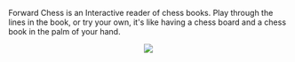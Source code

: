Forward Chess is an Interactive reader of chess books. Play through the lines in the book, or try your own, it's like having a chess board and a chess book in the palm of your hand.

<center>
<img src="http://a1.mzstatic.com/us/r30/Purple5/v4/2f/2d/54/2f2d54db-9aae-ddba-607a-a6e2aa2567b7/screen322x572.jpeg">
</center>

